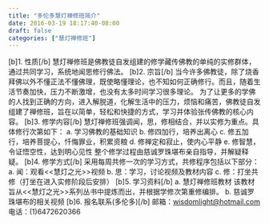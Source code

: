 ```yaml
---
title: "多伦多慧灯禅修班简介"
date: 2016-03-19 18:17:40-08:00
draft: false
categories: ["慧灯禅修班"]
---
```

[b]1.	性质[/b]
慧灯禅修班是佛教徒自发组建的修学藏传佛教的单纯的实修群体，通过共同学习，系统地闻思修行佛法。
[b]2.	宗旨[/b]
当今许多佛教徒，除了烧香拜佛以外不懂正法不懂佛理，既使略懂理论，也不知如何正确修行。而且，随着生活节奏加快，压力不断激增，也没有太多时间学习很多理论。
为了让更多的学佛的人找到正确的方向，进入解脱道，化解生活中的压力，烦恼和痛苦，佛教徒自发组建了禅修班，旨在以简单，轻松和快捷的方式，学习并体验张传佛教的核心内容。
[b]3.	修学内容[/b]
慧灯禅修班强调闻，思，修相结合，并以实修为重点。具体修行次第如下：
a.	学习佛教的基础知识
b.	修四加行，培养出离心
c.	修五加行，培养菩提心，忏悔罪业，积累资粮
d.	修禅定和寂止，使内心平静
e.	修智慧，令证悟空性，达到明心见性
整个修学过程由慈诚罗珠堪布亲自指导，并解疑释疑。
[b]4.	修学方式[/b]
采用每周共修一次的学习方式，共修程序包括以下部分：
a.	闻：观看<<慧灯之光>>视频
b.	思：学习，讨论视频及教材内容
c.	修：打坐共修（打坐在进入实修阶段后安排）
[b]5.	学习资料[/b]
a.	慧灯禅修班教材
该教材旨从<<慧灯之光>>系列丛书中提炼而出，并根据学修次第重修编排。
b.	慈诚罗珠堪布的相关视频
[b]6.	报名联系(多伦多)[/b]
邮箱：wisdomlight@hotmail.com
电话：(1)6472620366
